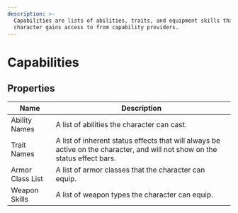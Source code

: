 ```yaml
---
description: >-
  Capabilities are lists of abilities, traits, and equipment skills that a
  character gains access to from capability providers.
---
```


# Capabilities

## Properties

| Name             | Description                                                                                                                 |
| ---------------- | --------------------------------------------------------------------------------------------------------------------------- |
| Ability Names    | A list of abilities the character can cast.                                                                                 |
| Trait Names      | A list of inherent status effects that will always be active on the character, and will not show on the status effect bars. |
| Armor Class List | A list of armor classes that the character can equip.                                                                       |
| Weapon Skills    | A list of weapon types the character can equip.                                                                             |
